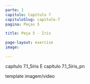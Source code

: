 ```yaml
---
parte: 1
capitulo: Capítulo 7
capituloSlug: capitulo-7
pagina: Peças 5

title: Peça 5 - Íris

page-layout: exercise
image:

---
```


capítulo 7.1_5íris E capítulo 7.1_5íris_pn

template imagem/video
